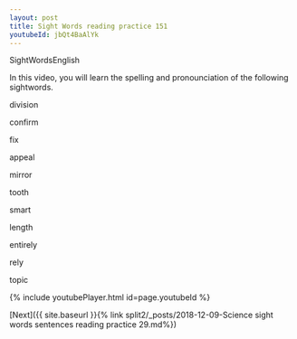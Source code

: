 ```yaml
---
layout: post
title: Sight Words reading practice 151
youtubeId: jbQt4BaAlYk
---
```

 
SightWordsEnglish

In this video, you will learn the spelling and pronounciation of the following sightwords.

division

confirm

fix

appeal

mirror

tooth

smart

length

entirely

rely

topic

 
{% include youtubePlayer.html id=page.youtubeId %}
 
 

[Next]({{ site.baseurl }}{% link  split2/_posts/2018-12-09-Science sight words sentences reading practice 29.md%})
 
